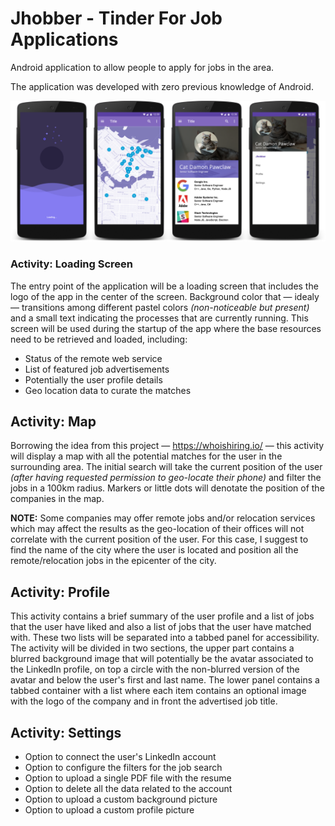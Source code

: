 # Jhobber - Tinder For Job Applications

Android application to allow people to apply for jobs in the area.

The application was developed with zero previous knowledge of Android.

![activities](screenshot.png)

### Activity: Loading Screen

The entry point of the application will be a loading screen that includes the logo of the app in the center of the screen. Background color that — idealy — transitions among different pastel colors _(non-noticeable but present)_ and a small text indicating the processes that are currently running. This screen will be used during the startup of the app where the base resources need to be retrieved and loaded, including:

- Status of the remote web service
- List of featured job advertisements
- Potentially the user profile details
- Geo location data to curate the matches

## Activity: Map

Borrowing the idea from this project — https://whoishiring.io/ — this activity will display a map with all the potential matches for the user in the surrounding area. The initial search will take the current position of the user _(after having requested permission to geo-locate their phone)_ and filter the jobs in a 100km radius. Markers or little dots will denotate the position of the companies in the map.

**NOTE:** Some companies may offer remote jobs and/or relocation services which may affect the results as the geo-location of their offices will not correlate with the current position of the user. For this case, I suggest to find the name of the city where the user is located and position all the remote/relocation jobs in the epicenter of the city.

## Activity: Profile

This activity contains a brief summary of the user profile and a list of jobs that the user have liked and also a list of jobs that the user have matched with. These two lists will be separated into a tabbed panel for accessibility. The activity will be divided in two sections, the upper part contains a blurred background image that will potentially be the avatar associated to the LinkedIn profile, on top a circle with the non-blurred version of the avatar and below the user's first and last name. The lower panel contains a tabbed container with a list where each item contains an optional image with the logo of the company and in front the advertised job title.

## Activity: Settings

* Option to connect the user's LinkedIn account
* Option to configure the filters for the job search
* Option to upload a single PDF file with the resume
* Option to delete all the data related to the account
* Option to upload a custom background picture
* Option to upload a custom profile picture
